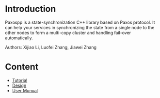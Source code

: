 # Introduction

Paxospp is a state-synchronization C++ library based on Paxos protocol. It can help your services in synchronizing the state from a single node to the other nodes to form a multi-copy cluster and handling fail-over automatically.

Authors: Xijiao Li, Luofei Zhang, Jiawei Zhang

# Content

- [Tutorial](docs/tutorial.md)
- [Design](docs/design.md)
- [User Munual](docs/user-manual.md)
